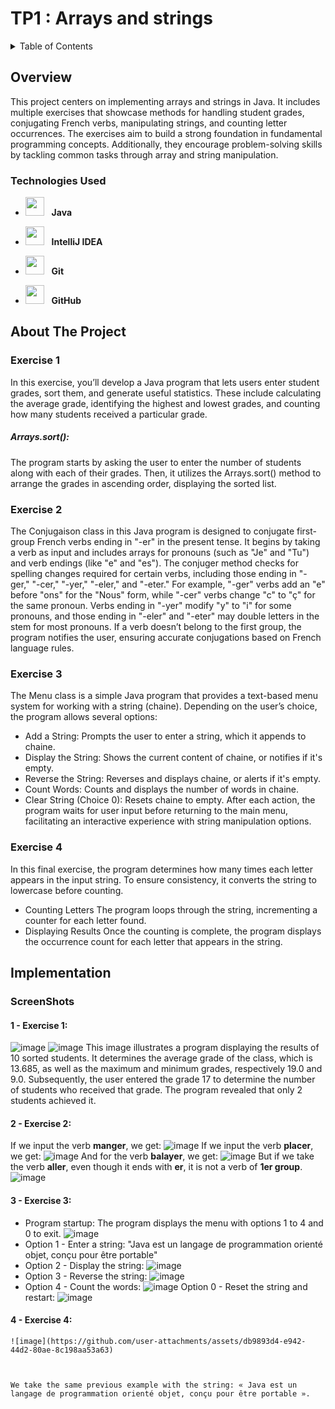 # TP1 : Arrays and strings
<details>
  <summary>Table of Contents</summary>
  <ol>
    <li>
      <a href="#about-the-project">Overview</a>
      <ul>
        <li><a href="#built-with">Technologies Used</a></li>
      </ul>
    </li>
    <li>
      <a href="#about-the-project">About The Project</a>
      <ul>
        <li><a href="#built-with">Exercise 1 </a></li>
        <li><a href="#built-with">Exercise 2 </a></li>
        <li><a href="#built-with">Exercise 3 </a></li>
        <li><a href="#built-with">Exercise 4 </a></li>
      </ul>
    </li>
    <li>
      <a href="#getting-started">Implementation</a>
      <ul>
        <li><a href="#prerequisites">Screenshots</a></li>
      </ul>
    </li>
   
    
  </ol>
</details>



## Overview

This project centers on implementing arrays and strings in Java. It includes multiple exercises that showcase methods for handling student grades, conjugating French verbs, manipulating strings, and counting letter occurrences. The exercises aim to build a strong foundation in fundamental programming concepts. Additionally, they encourage problem-solving skills by tackling common tasks through array and string manipulation.


### Technologies Used

- <img src="https://upload.wikimedia.org/wikipedia/en/3/30/Java_programming_language_logo.svg" width="30" height="30"/> &nbsp;&nbsp;**Java**
- <img src="https://resources.jetbrains.com/storage/products/company/brand/logos/IntelliJ_IDEA_icon.svg" width="30" height="30"/> &nbsp;&nbsp;**IntelliJ IDEA**

- <img src="https://git-scm.com/images/logos/downloads/Git-Icon-1788C.png" width="30" height="30"/> &nbsp;&nbsp;**Git**
- <img src="https://github.githubassets.com/images/modules/logos_page/GitHub-Mark.png" width="30" height="30"/> &nbsp;&nbsp;**GitHub**

## About The Project

### Exercise 1
In this exercise, you’ll develop a Java program that lets users enter student grades, sort them, and generate useful statistics. These include calculating the average grade, identifying the highest and lowest grades, and counting how many students received a particular grade.
##### Arrays.sort():
The program starts by asking the user to enter the number of students along with each of their grades.
Then, it utilizes the Arrays.sort() method to arrange the grades in ascending order, displaying the sorted list.
### Exercise 2
The Conjugaison class in this Java program is designed to conjugate first-group French verbs ending in "-er" in the present tense. It begins by taking a verb as input and includes arrays for pronouns (such as "Je" and "Tu") and verb endings (like "e" and "es"). The conjuger method checks for spelling changes required for certain verbs, including those ending in "-ger," "-cer," "-yer," "-eler," and "-eter." For example, "-ger" verbs add an "e" before "ons" for the "Nous" form, while "-cer" verbs change "c" to "ç" for the same pronoun. Verbs ending in "-yer" modify "y" to "i" for some pronouns, and those ending in "-eler" and "-eter" may double letters in the stem for most pronouns. If a verb doesn’t belong to the first group, the program notifies the user, ensuring accurate conjugations based on French language rules.
### Exercise 3
The Menu class is a simple Java program that provides a text-based menu system for working with a string (chaine). Depending on the user’s choice, the program allows several options:

- Add a String: Prompts the user to enter a string, which it appends to chaine.
- Display the String: Shows the current content of chaine, or notifies if it's empty.
- Reverse the String: Reverses and displays chaine, or alerts if it's empty.
- Count Words: Counts and displays the number of words in chaine.
- Clear String (Choice 0): Resets chaine to empty.
After each action, the program waits for user input before returning to the main menu, facilitating an interactive experience with string manipulation options.
### Exercise 4
In this final exercise, the program determines how many times each letter appears in the input string. To ensure consistency, it converts the string to lowercase before counting.
- Counting Letters
The program loops through the string, incrementing a counter for each letter found.
- Displaying Results
Once the counting is complete, the program displays the occurrence count for each letter that appears in the string.
## Implementation
  ### ScreenShots
  #### 1 - Exercise 1:
![image](https://github.com/user-attachments/assets/5b85c20a-6fc9-4133-9e56-9307f6498bda)  ![image](https://github.com/user-attachments/assets/8d5c2279-6ef7-47ae-9bcc-7af0a34b287d)
This image illustrates a program displaying the results of 10 sorted students. It determines the average grade of the class, which is 13.685, as well as the maximum and minimum grades, respectively 19.0 and 9.0. Subsequently, the user entered the grade 17 to determine the number of students who received that grade. The program revealed that only 2 students achieved it.
  #### 2 - Exercise 2:
  If we input the verb **manger**, we get:
  ![image](https://github.com/user-attachments/assets/755dae2d-906b-4594-b699-0a116e8e9ef6)
  If we input the verb **placer**, we get:
  ![image](https://github.com/user-attachments/assets/2da7cd55-fd7a-4b75-9215-77773e72c5df)
  And for the verb **balayer**, we get:
  ![image](https://github.com/user-attachments/assets/d6a57df9-c46c-496e-a5b8-58eeba9c84fb)
  But if we take the verb **aller**, even though it ends with **er**, it is not a verb of **1er group**.
  ![image](https://github.com/user-attachments/assets/a38e415c-61ca-4d6d-a768-1c1db5140d4f)
   #### 3 - Exercise 3:
   - Program startup: The program displays the menu with options 1 to 4 and 0 to exit.
   ![image](https://github.com/user-attachments/assets/6a6dfa3e-7ee9-454f-8502-308cab6696ac)
   - Option 1 - Enter a string:
     "Java est un langage de programmation orienté objet, conçu pour être portable"
   - Option 2 - Display the string:
   ![image](https://github.com/user-attachments/assets/a4cd623d-d18f-4c2a-b4cd-2f2883316dc2)
   - Option 3 - Reverse the string:
   ![image](https://github.com/user-attachments/assets/6c16826c-a557-4dfb-b9b3-00fe08fe71ca)
   - Option 4 - Count the words:
   ![image](https://github.com/user-attachments/assets/19ce9112-3dbe-4cc8-a66a-ee35a6318df9)
   Option 0 - Reset the string and restart:
   ![image](https://github.com/user-attachments/assets/96b198fc-43e7-474a-aa79-fe1e836e27b2)
   #### 4 - Exercise 4:
    ![image](https://github.com/user-attachments/assets/db9893d4-e942-44d2-80ae-8c198aa53a63)


   
    We take the same previous example with the string: « Java est un langage de programmation orienté objet, conçu pour être portable ».
    
    








